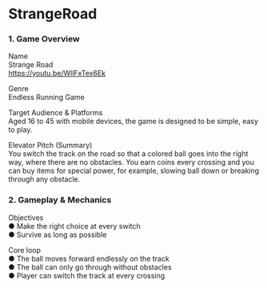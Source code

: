 # StrangeRoad

### 1. Game Overview
Name  
Strange Road   
https://youtu.be/WllFxTex6Ek  

Genre   
Endless Running Game

Target Audience & Platforms  
Aged 16 to 45 with mobile devices, the game is designed to be simple, easy to play.

Elevator Pitch (Summary)  
You switch the track on the road so that a colored ball goes into the right way, where there are no obstacles. You earn coins every crossing and you can buy items for special power, for example, slowing ball down or breaking through any obstacle.


### 2. Gameplay & Mechanics
Objectives  
●	Make the right choice at every switch  
●	Survive as long as possible


Core loop  
●	The ball moves forward endlessly on the track  
●	The ball can only go through without obstacles  
●	Player can switch the track at every crossing
